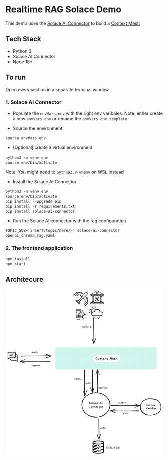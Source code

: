 # Realtime RAG Solace Demo

This demo uses the [Solace AI Connector](https://github.com/SolaceLabs/solace-ai-connector) to build a [Context Mesh](https://solace.com/blog/context-mesh-eda-key-ai-success/)

## Tech Stack

- Python 3
- Solace AI Connector
- Node 18+

## To run

Open every section in a separate terminal window

### 1. Solace AI Connector

- Populate the `envVars.env` with the right env varibales. Note: either create a new `envVars.env` or rename the `envVars.env.template`

- Source the environment

```
source envVars.env
```

- [Optional] create a virtual environment

```
python3 -m venv env
source env/bin/activate
```

Note: You might need to `python3.8-vnenv` on WSL instead

- Install the Solace AI Connector

```
python3 -m venv env
source env/bin/activate
pip install --upgrade pip
pip install -r requirements.txt
pip install solace-ai-connector
```

- Run the Solace AI connector with the rag configuration

```
TOPIC_SUB='insert/topic/here/>' solace-ai-connector openai_chroma_rag.yaml
```

### 2. The frontend application

```
npm install
npm start
```

## Architecure

![Architecture Diagram](src/images/realtimeRAG.png)
